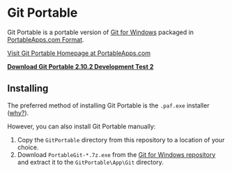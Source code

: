 # Git Portable

Git Portable is a portable version of [Git for Windows](https://git-for-windows.github.io) packaged in [PortableApps.com Format](http://portableapps.com/about/what_is_a_portable_app).

[Visit Git Portable Homepage at PortableApps.com](http://portableapps.com/node/34685)

__[Download Git Portable 2.10.2 Development Test 2][download]__

## Installing

The preferred method of installing Git Portable is the `.paf.exe` installer ([why?](http://portableapps.com/about/what_is_a_portable_app#whypaf)).

However, you can also install Git Portable manually:

1. Copy the `GitPortable` directory from this repository to a location of your choice.
2. Download `PortableGit-*.7z.exe` from the [Git for Windows repository](https://github.com/git-for-windows/git/releases) and extract it to the `GitPortable\App\Git` directory.

 [download]: https://github.com/sheabunge/GitPortable/releases/download/v2.10.2-devtest.2/GitPortable_2.10.2_Development_Test_2.paf.exe
